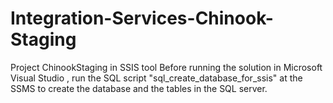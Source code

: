 # Integration-Services-Chinook-Staging
Project ChinookStaging in SSIS tool
Before running the solution in Microsoft Visual Studio , run the SQL script "sql_create_database_for_ssis" at the SSMS to create the database and the tables in the SQL server.  
